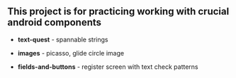 ## This project is for practicing working with crucial android components

- **text-quest** - spannable strings

- **images** - picasso, glide circle image

- **fields-and-buttons** - register screen with text check patterns
